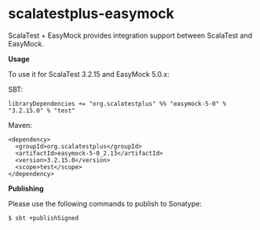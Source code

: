 # scalatestplus-easymock
 ScalaTest + EasyMock provides integration support between ScalaTest and EasyMock.

 **Usage**

To use it for ScalaTest 3.2.15 and EasyMock 5.0.x: 

SBT: 

```
libraryDependencies += "org.scalatestplus" %% "easymock-5-0" % "3.2.15.0" % "test"
```

Maven: 

```
<dependency>
  <groupId>org.scalatestplus</groupId>
  <artifactId>easymock-5-0_2.13</artifactId>
  <version>3.2.15.0</version>
  <scope>test</scope>
</dependency>
```

**Publishing**

Please use the following commands to publish to Sonatype: 

```
$ sbt +publishSigned
```
